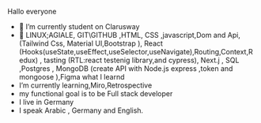 Hallo everyone

- 🔭 I’m currently student on Clarusway
- 🌱 LINUX;AGIALE, GIT\GITHUB ,HTML, CSS ,javascript,Dom and Api,(Tailwind Css, Material UI,Bootstrap  ), React (Hooks(useState,useEffect,useSelector,useNavigate),Routing,Context,Redux) , tasting (RTL:react testenig library,and cypress), Next.j , SQL ,Postgres , MongoDB (create API with Node.js express ,token  and mongoose ),Figma what I learnd
- I’m currently learning,Miro,Retrospective
- my functional goal is to be Full stack developer
- I live in Germany
- I speak Arabic , Germany and English.
  
